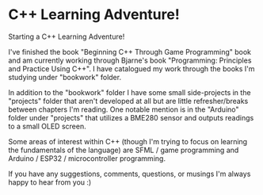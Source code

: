 # C++ Learning Adventure!

Starting a C++ Learning Adventure!

I've finished the book "Beginning C++ Through Game Programming" book and am currently working through Bjarne's book "Programming: Principles and Practice Using C++". I have catalogued my work through the books I'm studying under "bookwork" folder. 

In addition to the "bookwork" folder I have some small side-projects in the "projects" folder that aren't developed at all but are little refresher/breaks between chapters I'm reading.
One notable mention is in the "Arduino" folder under "projects" that utilizes a BME280 sensor and outputs readings to a small OLED screen. 

Some areas of interest within C++ (though I'm trying to focus on learning the fundamentals of the language) are SFML / game programming and Arduino / ESP32 / microcontroller programming.

If you have any suggestions, comments, questions, or musings I'm always happy to hear from you :)
